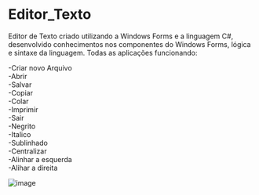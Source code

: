 # Editor_Texto

Editor de Texto criado utilizando a Windows Forms e a linguagem C#, desenvolvido conhecimentos nos componentes do Windows Forms, lógica e sintaxe da linguagem. Todas as aplicações funcionando:

-Criar novo Arquivo<br>
-Abrir<br>
-Salvar<br>
-Copiar<br>
-Colar<br>
-Imprimir<br>
-Sair<br>
-Negrito<br>
-Italico<br>
-Sublinhado<br>
-Centralizar<br>
-Alinhar a esquerda<br>
-Alihar a direita<br>

![image](https://user-images.githubusercontent.com/77514117/117212317-92a4aa80-add0-11eb-85d1-b710e8d4c87d.png)
